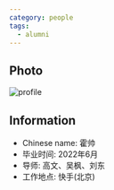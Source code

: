 ```yaml
---
category: people
tags:
  - alumni
---
```


## Photo

![profile](https://github.com/ustc-ivclab/ustc-ivclab.github.io/blob/main/pictures/people/huoshuai.jpg?raw=true)

## Information

- Chinese name: 霍帅
- 毕业时间: 2022年6月
- 导师: 高文、吴枫、刘东
- 工作地点: 快手(北京)

